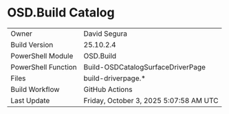 ﻿# OSD.Build Catalog

| | |
|-|-|
| Owner | David Segura |
| Build Version | 25.10.2.4 |
| PowerShell Module | OSD.Build |
| PowerShell Function | Build-OSDCatalogSurfaceDriverPage |
| Files | build-driverpage.* |
| Build Workflow | GitHub Actions |
| Last Update | Friday, October 3, 2025 5:07:58 AM UTC |
